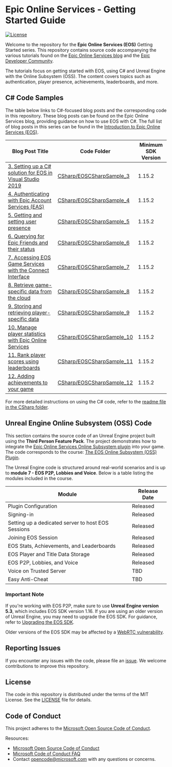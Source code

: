 # Epic Online Services - Getting Started Guide

[![License](https://img.shields.io/github/license/mashape/apistatus.svg)](LICENSE)

Welcome to the repository for the **Epic Online Services (EOS)** Getting Started series. This repository contains source code accompanying the various tutorials found on the [Epic Online Services blog](https://dev.epicgames.com/news) and the [Epic Developer Community](https://dev.epicgames.com/community/). 

The tutorials focus on getting started with EOS, using C# and Unreal Engine with the Online Subsystem (OSS). The content covers topics such as authentication, player presence, achievements, leaderboards, and more.

## C# Code Samples

The table below links to C#-focused blog posts and the corresponding code in this repository. These blog posts can be found on the Epic Online Services blog, providing guidance on how to use EOS with C#. The full list of blog posts in this series can be found in the [Introduction to Epic Online Services (EOS)](https://dev.epicgames.com/news/introduction-to-epic-online-services-eos#series-reference).

| Blog Post Title | Code Folder | Minimum SDK Version |
|-----------------|-------------|---------------------|
| [3. Setting up a C# solution for EOS in Visual Studio 2019](https://dev.epicgames.com/news/setting-up-a-c-solution-for-eos-in-visual-studio-2019) | [CSharp/EOSCSharpSample_3](CSharp/EOSCSharpSample_3) | 1.15.2 |
| [4. Authenticating with Epic Account Services (EAS)](https://dev.epicgames.com/news/player-authentication-with-epic-account-services-eas) | [CSharp/EOSCSharpSample_4](CSharp/EOSCSharpSample_4) | 1.15.2 |
| [5. Getting and setting user presence](https://dev.epicgames.com/en-US/news/getting-and-setting-player-presence) | [CSharp/EOSCSharpSample_5](CSharp/EOSCSharpSample_5) | 1.15.2 |
| [6. Querying for Epic Friends and their status](https://dev.epicgames.com/news/querying-for-epic-friends-and-their-status) | [CSharp/EOSCSharpSample_6](CSharp/EOSCSharpSample_6) | 1.15.2 |
| [7. Accessing EOS Game Services with the Connect Interface](https://dev.epicgames.com/news/accessing-eos-game-services-with-the-connect-interface) | [CSharp/EOSCSharpSample_7](CSharp/EOSCSharpSample_7) | 1.15.2 |
| [8. Retrieve game-specific data from the cloud](https://dev.epicgames.com/news/retrieve-game-specific-data-from-the-cloud) | [CSharp/EOSCSharpSample_8](CSharp/EOSCSharpSample_8) | 1.15.2 |
| [9. Storing and retrieving player-specific data](https://dev.epicgames.com/news/storing-and-retrieving-player-specific-data) | [CSharp/EOSCSharpSample_9](CSharp/EOSCSharpSample_9) | 1.15.2 |
| [10. Manage player statistics with Epic Online Services](https://dev.epicgames.com/news/manage-player-statistics-with-epic-online-services) | [CSharp/EOSCSharpSample_10](CSharp/EOSCSharpSample_10) | 1.15.2 |
| [11. Rank player scores using leaderboards](https://dev.epicgames.com/news/rank-player-scores-using-leaderboards) | [CSharp/EOSCSharpSample_11](CSharp/EOSCSharpSample_11) | 1.15.2 |
| [12. Adding achievements to your game](https://dev.epicgames.com/news/adding-achievements-to-your-game) | [CSharp/EOSCSharpSample_12](CSharp/EOSCSharpSample_12) | 1.15.2 |

For more detailed instructions on using the C# code, refer to the [readme file in the CSharp folder](CSharp).

## Unreal Engine Online Subsystem (OSS) Code

This section contains the source code of an Unreal Engine project built using the **Third Person Feature Pack**. The project demonstrates how to integrate the [Epic Online Services Online Subsystem plugin](https://docs.unrealengine.com/5.1/en-US/online-subsystem-eos-plugin-in-unreal-engine/) into your game. The code corresponds to the course: [The EOS Online Subsystem (OSS) Plugin](https://dev.epicgames.com/community/learning/courses/1px/unreal-engine-online-services-the-eos-online-subsystem-oss-plugin/Lnjn/unreal-engine-online-services-introduction).

The Unreal Engine code is structured around real-world scenarios and is up to **module 7 - EOS P2P, Lobbies and Voice**. Below is a table listing the modules included in the course.

| Module | Release Date |
|--------|--------------|
| Plugin Configuration | Released |
| Signing-in | Released |
| Setting up a dedicated server to host EOS Sessions | Released |
| Joining EOS Session | Released |
| EOS Stats, Achievements, and Leaderboards | Released |
| EOS Player and Title Data Storage | Released |
| EOS P2P, Lobbies, and Voice | Released |
| Voice on Trusted Server | TBD |
| Easy Anti-Cheat | TBD |

### Important Note

If you're working with EOS P2P, make sure to use **Unreal Engine version 5.3**, which includes EOS SDK version 1.16. If you are using an older version of Unreal Engine, you may need to upgrade the EOS SDK. For guidance, refer to [Upgrading the EOS SDK](https://docs.unrealengine.com/5.2/en-US/upgrading-the-eos-sdk-in-unreal-engine/). 

Older versions of the EOS SDK may be affected by a [WebRTC vulnerability](https://eoshelp.epicgames.com/s/news/eos-news-article-MCVDBTZSVM7VAJHF4ZGJVXZM52I4?language=en_US).

## Reporting Issues

If you encounter any issues with the code, please file an [issue](../../issues). We welcome contributions to improve this repository.

## License

The code in this repository is distributed under the terms of the MIT License. See the [LICENSE](LICENSE) file for details.

## Code of Conduct

This project adheres to the [Microsoft Open Source Code of Conduct](https://opensource.microsoft.com/codeofconduct/).

Resources:

- [Microsoft Open Source Code of Conduct](https://opensource.microsoft.com/codeofconduct/)
- [Microsoft Code of Conduct FAQ](https://opensource.microsoft.com/codeofconduct/faq/)
- Contact [opencode@microsoft.com](mailto:opencode@microsoft.com) with any questions or concerns.
